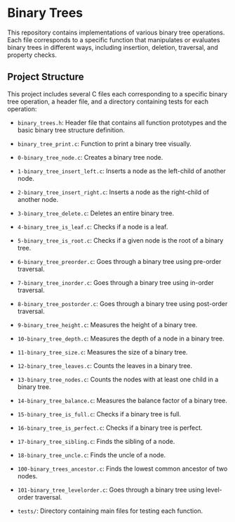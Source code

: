 # Binary Trees

This repository contains implementations of various binary tree operations. Each file corresponds to a specific function that manipulates or evaluates binary trees in different ways, including insertion, deletion, traversal, and property checks.

## Project Structure

This project includes several C files each corresponding to a specific binary tree operation, a header file, and a directory containing tests for each operation:

- `binary_trees.h`: Header file that contains all function prototypes and the basic binary tree structure definition.
- `binary_tree_print.c`: Function to print a binary tree visually.
- `0-binary_tree_node.c`: Creates a binary tree node.
- `1-binary_tree_insert_left.c`: Inserts a node as the left-child of another node.
- `2-binary_tree_insert_right.c`: Inserts a node as the right-child of another node.
- `3-binary_tree_delete.c`: Deletes an entire binary tree.
- `4-binary_tree_is_leaf.c`: Checks if a node is a leaf.
- `5-binary_tree_is_root.c`: Checks if a given node is the root of a binary tree.
- `6-binary_tree_preorder.c`: Goes through a binary tree using pre-order traversal.
- `7-binary_tree_inorder.c`: Goes through a binary tree using in-order traversal.
- `8-binary_tree_postorder.c`: Goes through a binary tree using post-order traversal.
- `9-binary_tree_height.c`: Measures the height of a binary tree.
- `10-binary_tree_depth.c`: Measures the depth of a node in a binary tree.
- `11-binary_tree_size.c`: Measures the size of a binary tree.
- `12-binary_tree_leaves.c`: Counts the leaves in a binary tree.
- `13-binary_tree_nodes.c`: Counts the nodes with at least one child in a binary tree.
- `14-binary_tree_balance.c`: Measures the balance factor of a binary tree.
- `15-binary_tree_is_full.c`: Checks if a binary tree is full.
- `16-binary_tree_is_perfect.c`: Checks if a binary tree is perfect.
- `17-binary_tree_sibling.c`: Finds the sibling of a node.
- `18-binary_tree_uncle.c`: Finds the uncle of a node.
- `100-binary_trees_ancestor.c`: Finds the lowest common ancestor of two nodes.
- `101-binary_tree_levelorder.c`: Goes through a binary tree using level-order traversal.

- `tests/`: Directory containing main files for testing each function.
